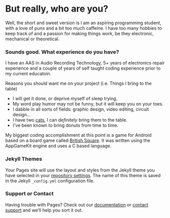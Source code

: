 # But really, who are you?

Well, the short and sweet version is I am an aspiring programming student, with a love of puns and a bit too much caffeine.
I have too many hobbies to keep track of and a passion for making things work, be they electronic, mechanical or theoretical.

### Sounds good. What experience do you have?
I have an AAS in Audio Recording Technology, 5+ years of electronics repair experience and a couple of years of self taught coding experience prior to my current educatoin.

Reasons you should want me on your project
(i.e. Things I bring to the table)

- I will get it done, or deprive myself of sleep trying.
- My word play humor may not be funny, 
      but it will keep you on your toes.
- I dabble in all sorts of fields: 
      graphic design, video editing, circuit design...
- I have two [cats](https://raw.githubusercontent.com/gregorydwyer/gregorydwyer.github.io/master/imgs/cats.jpg), 
      I can *definitely* bring them to the table.
- I've been known to bring donuts from time to time.


My biggest coding accomplishment at this point is a game for Android based on a board game called [British Square](https://play.google.com/store/apps/details?id=firstfrontiergames.britishsquare.apk). It was written using the AppGameKit engine and uses a C based language.

### Jekyll Themes

Your Pages site will use the layout and styles from the Jekyll theme you have selected in your [repository settings](https://github.com/gregorydwyer/gregorydwyer.github.io/settings). The name of this theme is saved in the Jekyll `_config.yml` configuration file.

### Support or Contact

Having trouble with Pages? Check out our [documentation](https://help.github.com/categories/github-pages-basics/) or [contact support](https://github.com/contact) and we’ll help you sort it out.
